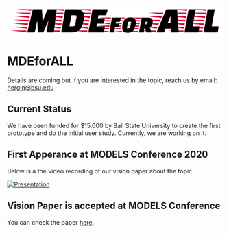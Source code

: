 ![](mdeforall-logo.png)
# MDEforALL

Details are coming but if you are interested in the topic, reach us by email: hergin@bsu.edu

## Current Status

We have been funded for $15,000 by Ball State University to create the first prototype and do the initial user study. Currently, we are working on it.

## First Apperance at MODELS Conference 2020

Below is a the video recording of our vision paper about the topic.

[![Presentation](http://img.youtube.com/vi/orb2BIS2u5I/0.jpg)](http://www.youtube.com/watch?v=orb2BIS2u5I "MODELS 2020 Talk for the MDEforALL")

## Vision Paper is accepted at MODELS Conference

You can check the paper [here](https://dl.acm.org/doi/10.1145/3365438.3410959).
